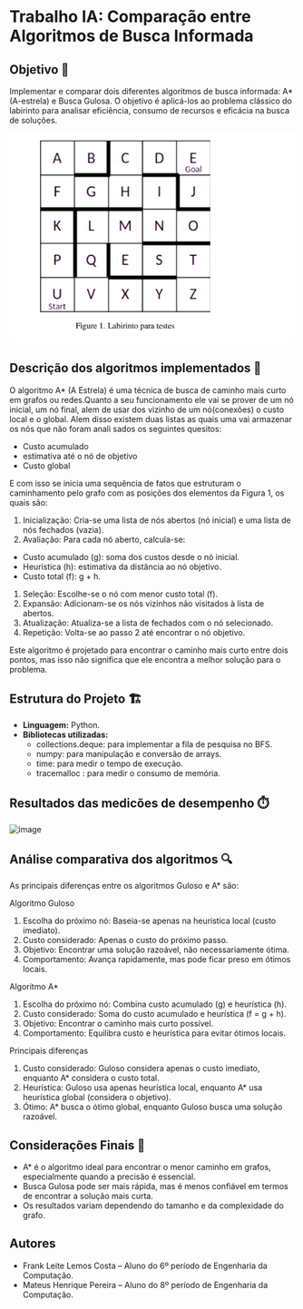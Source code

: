 # Trabalho IA: Comparação entre Algoritmos de Busca Informada

## Objetivo 🎯

Implementar e comparar dois diferentes algoritmos de busca informada: A* (A-estrela) e Busca Gulosa. O objetivo é aplicá-los ao problema clássico do labirinto para analisar eficiência, consumo de recursos e eficácia na busca de soluções.

![Imagem 1](<img/Captura de tela de 2024-11-08 12-36-18.png>)

## Descrição dos algoritmos implementados 📜
O algoritmo A* (A Estrela) é uma técnica de busca de caminho mais curto em grafos ou redes.Quanto a seu funcionamento ele vai se prover de um nó inicial, um nó final, alem de usar dos vizinho de um nó(conexões) 
o custo local e o global. Alem disso existem duas listas as quais uma vai armazenar os nós que não foram anali
sados os seguintes quesitos:

* Custo acumulado
* estimativa até o nó de objetivo
* Custo global

E com isso se inicia uma sequência de fatos que estruturam o caminhamento pelo grafo com as posições dos elementos
da Figura 1, os quais são:

1. Inicialização: Cria-se uma lista de nós abertos (nó inicial) e uma lista de nós fechados (vazia).
2. Avaliação: Para cada nó aberto, calcula-se:
- Custo acumulado (g): soma dos custos desde o nó inicial.
- Heurística (h): estimativa da distância ao nó objetivo.
- Custo total (f): g + h.
1. Seleção: Escolhe-se o nó com menor custo total (f).
2. Expansão: Adicionam-se os nós vizinhos não visitados à lista de abertos.
3. Atualização: Atualiza-se a lista de fechados com o nó selecionado.
4. Repetição: Volta-se ao passo 2 até encontrar o nó objetivo.

Este algoritmo é projetado para encontrar o caminho mais curto entre dois pontos, mas isso não significa que ele 
encontra a melhor solução para o problema.

## Estrutura do Projeto 🏗️
- **Linguagem:** Python.
- **Bibliotecas utilizadas:**
  - collections.deque: para implementar a fila de pesquisa no BFS.
  - numpy: para manipulação e conversão de arrays.
  - time: para medir o tempo de execução.
  - tracemalloc : para medir o consumo de memória.

## Resultados das medicões de desempenho ⏱️
![image](https://github.com/user-attachments/assets/c7901b64-a6a4-4366-9061-e6c8a05db7b1)

## Análise comparativa dos algoritmos 🔍

As principais diferenças entre os algoritmos Guloso e A* são:

Algoritmo Guloso

1. Escolha do próximo nó: Baseia-se apenas na heurística local (custo imediato).
2. Custo considerado: Apenas o custo do próximo passo.
3. Objetivo: Encontrar uma solução razoável, não necessariamente ótima.
4. Comportamento: Avança rapidamente, mas pode ficar preso em ótimos locais.

Algoritmo A*

1. Escolha do próximo nó: Combina custo acumulado (g) e heurística (h).
2. Custo considerado: Soma do custo acumulado e heurística (f = g + h).
3. Objetivo: Encontrar o caminho mais curto possível.
4. Comportamento: Equilibra custo e heurística para evitar ótimos locais.

Principais diferenças

1. Custo considerado: Guloso considera apenas o custo imediato, enquanto A* considera o custo total.
2. Heurística: Guloso usa apenas heurística local, enquanto A* usa heurística global (considera o objetivo).
3. Ótimo: A* busca o ótimo global, enquanto Guloso busca uma solução razoável.

## Considerações Finais 📝
- A* é o algoritmo ideal para encontrar o menor caminho em grafos, especialmente quando a precisão é essencial.
- Busca Gulosa pode ser mais rápida, mas é menos confiável em termos de encontrar a solução mais curta.
- Os resultados variam dependendo do tamanho e da complexidade do grafo.
## Autores

- Frank Leite Lemos Costa – Aluno do 6º período de Engenharia da Computação.
- Mateus Henrique Pereira – Aluno do 8º período de Engenharia da Computação.